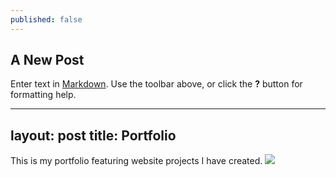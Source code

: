 ```yaml
---
published: false
---
```

## A New Post

Enter text in [Markdown](http://daringfireball.net/projects/markdown/). Use the toolbar above, or click the **?** button for formatting help.


---
layout: post
title: Portfolio
---


This is my portfolio featuring website projects I have created.
![]({{site.baseurl}}//images/sample2.gif)
